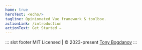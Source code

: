 ```yaml
---
home: true
heroText: <echo/>
tagline: Opinionated Vue framework & toolbox.
actionLink: /introduction
actionText: Get Started →
---
```


::: slot footer
MIT Licensed | © 2023-present [Tony Bogdanov](https://tonybogdanov.com)
:::
